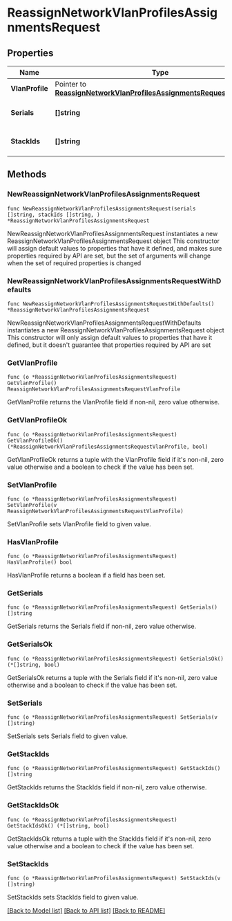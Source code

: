 # ReassignNetworkVlanProfilesAssignmentsRequest

## Properties

Name | Type | Description | Notes
------------ | ------------- | ------------- | -------------
**VlanProfile** | Pointer to [**ReassignNetworkVlanProfilesAssignmentsRequestVlanProfile**](ReassignNetworkVlanProfilesAssignmentsRequestVlanProfile.md) |  | [optional] 
**Serials** | **[]string** | Array of Device Serials | 
**StackIds** | **[]string** | Array of Switch Stack IDs | 

## Methods

### NewReassignNetworkVlanProfilesAssignmentsRequest

`func NewReassignNetworkVlanProfilesAssignmentsRequest(serials []string, stackIds []string, ) *ReassignNetworkVlanProfilesAssignmentsRequest`

NewReassignNetworkVlanProfilesAssignmentsRequest instantiates a new ReassignNetworkVlanProfilesAssignmentsRequest object
This constructor will assign default values to properties that have it defined,
and makes sure properties required by API are set, but the set of arguments
will change when the set of required properties is changed

### NewReassignNetworkVlanProfilesAssignmentsRequestWithDefaults

`func NewReassignNetworkVlanProfilesAssignmentsRequestWithDefaults() *ReassignNetworkVlanProfilesAssignmentsRequest`

NewReassignNetworkVlanProfilesAssignmentsRequestWithDefaults instantiates a new ReassignNetworkVlanProfilesAssignmentsRequest object
This constructor will only assign default values to properties that have it defined,
but it doesn't guarantee that properties required by API are set

### GetVlanProfile

`func (o *ReassignNetworkVlanProfilesAssignmentsRequest) GetVlanProfile() ReassignNetworkVlanProfilesAssignmentsRequestVlanProfile`

GetVlanProfile returns the VlanProfile field if non-nil, zero value otherwise.

### GetVlanProfileOk

`func (o *ReassignNetworkVlanProfilesAssignmentsRequest) GetVlanProfileOk() (*ReassignNetworkVlanProfilesAssignmentsRequestVlanProfile, bool)`

GetVlanProfileOk returns a tuple with the VlanProfile field if it's non-nil, zero value otherwise
and a boolean to check if the value has been set.

### SetVlanProfile

`func (o *ReassignNetworkVlanProfilesAssignmentsRequest) SetVlanProfile(v ReassignNetworkVlanProfilesAssignmentsRequestVlanProfile)`

SetVlanProfile sets VlanProfile field to given value.

### HasVlanProfile

`func (o *ReassignNetworkVlanProfilesAssignmentsRequest) HasVlanProfile() bool`

HasVlanProfile returns a boolean if a field has been set.

### GetSerials

`func (o *ReassignNetworkVlanProfilesAssignmentsRequest) GetSerials() []string`

GetSerials returns the Serials field if non-nil, zero value otherwise.

### GetSerialsOk

`func (o *ReassignNetworkVlanProfilesAssignmentsRequest) GetSerialsOk() (*[]string, bool)`

GetSerialsOk returns a tuple with the Serials field if it's non-nil, zero value otherwise
and a boolean to check if the value has been set.

### SetSerials

`func (o *ReassignNetworkVlanProfilesAssignmentsRequest) SetSerials(v []string)`

SetSerials sets Serials field to given value.


### GetStackIds

`func (o *ReassignNetworkVlanProfilesAssignmentsRequest) GetStackIds() []string`

GetStackIds returns the StackIds field if non-nil, zero value otherwise.

### GetStackIdsOk

`func (o *ReassignNetworkVlanProfilesAssignmentsRequest) GetStackIdsOk() (*[]string, bool)`

GetStackIdsOk returns a tuple with the StackIds field if it's non-nil, zero value otherwise
and a boolean to check if the value has been set.

### SetStackIds

`func (o *ReassignNetworkVlanProfilesAssignmentsRequest) SetStackIds(v []string)`

SetStackIds sets StackIds field to given value.



[[Back to Model list]](../README.md#documentation-for-models) [[Back to API list]](../README.md#documentation-for-api-endpoints) [[Back to README]](../README.md)


